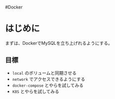 #Docker 

# はじめに

まずは、DockerでMySQLを立ち上げれるようにする。

## 目標
- `local` のボリュームと同期させる
- `network` でアクセスできるようにする
- `docker-compose` とやらを試してみる
- `K8S` とやらを試してみる




